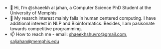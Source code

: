 - 👋 Hi, I’m @shaeekh al jahan, a Computer Science PhD Student at the University of Memphis
- 👀 My resarch interest mainly falls in human centered computing. I have additional interest in NLP and Bioinformatics. Besides, I am pasisonate towards competitive programming.
- 📫 How to reach me - email: shaeekhshuvro@gmail.com, saljahan@memphis.edu

<!---
shaeekh/shaeekh is a ✨ special ✨ repository because its `README.md` (this file) appears on your GitHub profile.
You can click the Preview link to take a look at your changes.
--->
